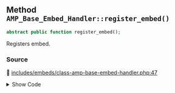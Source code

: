## Method `AMP_Base_Embed_Handler::register_embed()`

```php
abstract public function register_embed();
```

Registers embed.

### Source

:link: [includes/embeds/class-amp-base-embed-handler.php:47](https://github.com/ampproject/amp-wp/blob/develop/includes/embeds/class-amp-base-embed-handler.php#L47)

<details>
<summary>Show Code</summary>

```php
abstract public function register_embed();
```

</details>

